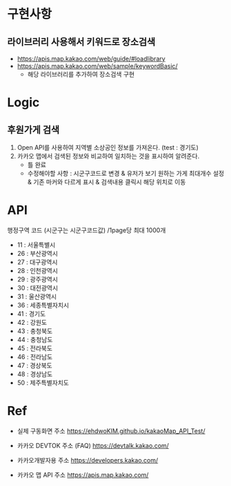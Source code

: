 # 구현사항

## 라이브러리 사용해서 키워드로 장소검색
- https://apis.map.kakao.com/web/guide/#loadlibrary
- https://apis.map.kakao.com/web/sample/keywordBasic/
    - 해당 라이브러리를 추가하여 장소검색 구현

# Logic
## 후원가게 검색
1. Open API를 사용하여 지역별 소상공인 정보를 가져온다. (test : 경기도)
2. 카카오 맵에서 검색된 정보와 비교하여 일치하는 것을 표시하여 알려준다.
    - 틀 완료
    - 수정해야할 사항 : 시군구코드로 변경 & 유저가 보기 원하는 가게 최대개수 설정 & 기존 마커와 다르게 표시 & 검색내용 클릭시 해당 위치로 이동

# API
행정구역 코드 (시군구는 시군구코드값) /1page당 최대 1000개 
- 11 : 서울특별시
- 26 : 부산광역시
- 27 : 대구광역시
- 28 : 인천광역시
- 29 : 광주광역시
- 30 : 대전광역시
- 31 : 울산광역시
- 36 : 세종특별자치시
- 41 : 경기도
- 42 : 강원도
- 43 : 충청북도
- 44 : 충청남도
- 45 : 전라북도
- 46 : 전라남도
- 47 : 경상북도
- 48 : 경상남도
- 50 : 제주특별자치도

# Ref
* 실제 구동화면 주소 https://ehdwoKIM.github.io/kakaoMap_API_Test/

* 카카오 DEVTOK 주소 (FAQ) https://devtalk.kakao.com/

* 카카오개발자용 주소 https://developers.kakao.com/

* 카카오 맵 API 주소 https://apis.map.kakao.com/